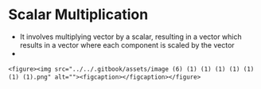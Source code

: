 # Scalar Multiplication

* It involves multiplying vector by a scalar, resulting in a vector which results in a vector where each component is scaled by the vector
*

    <figure><img src="../../.gitbook/assets/image (6) (1) (1) (1) (1) (1) (1) (1).png" alt=""><figcaption></figcaption></figure>

